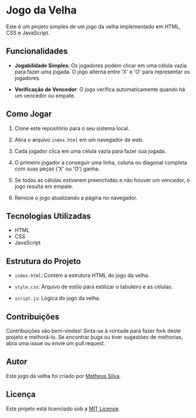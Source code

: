 
# Jogo da Velha

Este é um projeto simples de um jogo da velha implementado em HTML, CSS e JavaScript.

## Funcionalidades

- **Jogabilidade Simples**: Os jogadores podem clicar em uma célula vazia para fazer uma jogada. O jogo alterna entre 'X' e 'O' para representar os jogadores.

- **Verificação de Vencedor**: O jogo verifica automaticamente quando há um vencedor ou empate.

## Como Jogar

1. Clone este repositório para o seu sistema local.

2. Abra o arquivo `index.html` em um navegador da web.

3. Cada jogador clica em uma célula vazia para fazer sua jogada.

4. O primeiro jogador a conseguir uma linha, coluna ou diagonal completa com suas peças ('X' ou 'O') ganha.

5. Se todas as células estiverem preenchidas e não houver um vencedor, o jogo resulta em empate.

6. Reinicie o jogo atualizando a página no navegador.

## Tecnologias Utilizadas

- HTML
- CSS
- JavaScript

## Estrutura do Projeto

- `index.html`: Contém a estrutura HTML do jogo da velha.

- `style.css`: Arquivo de estilo para estilizar o tabuleiro e as células.

- `script.js`: Lógica do jogo da velha.

## Contribuições

Contribuições são bem-vindas! Sinta-se à vontade para fazer fork deste projeto e melhorá-lo. Se encontrar bugs ou tiver sugestões de melhorias, abra uma issue ou envie um pull request.

## Autor

Este jogo da velha foi criado por [Matheus Silva](https://github.com/matheussilvacydevs).

## Licença

Este projeto está licenciado sob a [MIT License](LICENSE).